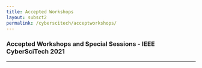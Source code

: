 ```yaml
---
title: Accepted Workshops 
layout: subsct2
permalink: /cyberscitech/acceptworkshops/
---
```

<h3>Accepted Workshops and Special Sessions - IEEE CyberSciTech 2021</h3>

<hr/>
